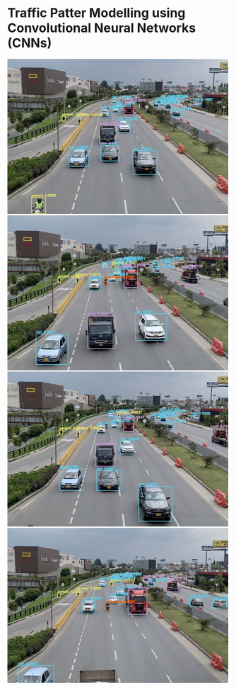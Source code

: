 # Traffic Patter Modelling using Convolutional Neural Networks (CNNs)

<img src="/Output/Images/highway_1_output.jpg" width="500" height="350" />
<img src="/Output/Images/highway_2_output.jpg" width="500" height="350" />
<img src="/Output/Images/highway_3_output.jpg" width="500" height="350" />
<img src="/Output/Images/highway_4_output.jpg" width="500" height="350" />
